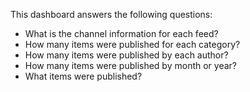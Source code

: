 This dashboard answers the following questions:

- What is the channel information for each feed?
- How many items were published for each category?
- How many items were published by each author?
- How many items were published by month or year?
- What items were published?